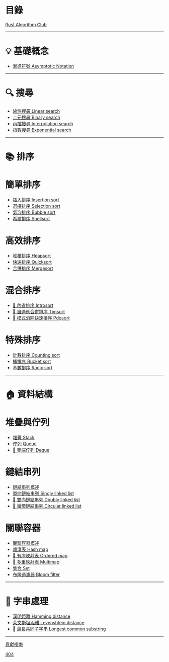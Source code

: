 # 目錄

[Rust Algorithm Club](README.md)

------

# 💡 基礎概念

- [漸進符號 Asymptotic Notation](concepts/asymptotic-notation/README.md)

------

# 🔍 搜尋

- [線性搜尋 Linear search](searching/linear_search/README.md)
- [二元搜尋 Binary search](searching/binary_search/README.md)
- [內插搜尋 Interpolation search](searching/interpolation_search/README.md)
- [指數搜尋 Exponential search](searching/exponential_search/README.md)

------

# 📚 排序

# 簡單排序

- [插入排序 Insertion sort](sorting/insertion_sort/README.md)
- [選擇排序 Selection sort](sorting/selection_sort/README.md)
- [氣泡排序 Bubble sort](sorting/bubble_sort/README.md)
- [希爾排序 Shellsort](sorting/shellsort/README.md)

# 高效排序

- [堆積排序 Heapsort](sorting/heapsort/README.md)
- [快速排序 Quicksort](sorting/quicksort/README.md)
- [合併排序 Mergesort](sorting/mergesort/README.md)

# 混合排序

- [🚧 內省排序 Introsort]()
- [🚧 自適應合併排序 Timsort]()
- [🚧 模式消除快速排序 Pdqsort]()

# 特殊排序

- [計數排序 Counting sort](sorting/counting_sort/README.md)
- [桶排序 Bucket sort](sorting/bucket_sort/README.md)
- [基數排序 Radix sort](sorting/radix_sort/README.md)

------

# 🏠 資料結構

# 堆疊與佇列

- [堆疊 Stack](collections/stack/README.md)
- [佇列 Queue](collections/queue/README.md)
- [🚧 雙端佇列 Deque]()

# 鏈結串列

- [鏈結串列概述](collections/linked_list/README.md)
- [單向鏈結串列 Singly linked list](collections/singly_linked_list/README.md)
- [🚧 雙向鏈結串列 Doubly linked list]()
- [🚧 循環鏈結串列 Circular linked list]()

# 關聯容器

- [關聯容器概述](collections/associative-container/README.md)
- [雜湊表 Hash map](collections/hash_map/README.md)
- [🚧 有序映射表 Ordered map]()
- [🚧 多重映射表 Multimap]()
- [集合 Set](collections/set/README.md)
- [布隆過濾器 Bloom filter](collections/bloom_filter/README.md)

------

# 🧵 字串處理

- [漢明距離 Hamming distance](hamming_distance/README.md)
- [萊文斯坦距離 Levenshtein distance](levenshtein_distance/README.md)
- [🚧 最長共同子字串 Longest common substring]()

------

[貢獻指南](CONTRIBUTING.md)

[404](404.md)
